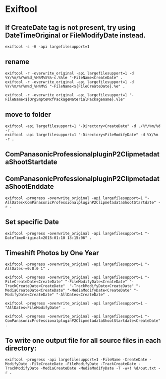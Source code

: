 # Exiftool

## If CreateDate tag is not present, try using DateTimeOriginal or FileModifyDate instead.

```
exiftool -s -G -api largefilesupport=1 
```

## rename

```
exiftool -r -overwrite_original -api largefilesupport=1 -d %Y/%m/%Y%m%d_%H%M%S%%-c.%%le "-FileName<CreateDate" .
exiftool -r -overwrite_original -api largefilesupport=1 -d %Y/%m/%Y%m%d_%H%M%S "-FileName<${FileCreateDate}.%e" .

exiftool -r -overwrite_original -api largefilesupport=1 "-FileName<${OrgSmpteMxfPackageMaterialPackagename}.%le"
```

## move to folder

```
exiftool -api largefilesupport=1 "-Directory<CreateDate" -d ./%Y/%m/%d -r .
exiftool -api largefilesupport=1 "-Directory<FileModifyDate" -d %Y/%m -r .
```

## ComPanasonicProfessionalpluginP2ClipmetadataShootStartdate
## ComPanasonicProfessionalpluginP2ClipmetadataShootEnddate

```
exiftool -progress -overwrite_original -api largefilesupport=1 "-AllDates<ComPanasonicProfessionalpluginP2ClipmetadataShootStartdate" -r .
```

## Set specific Date

```
exiftool -progress -overwrite_original -api largefilesupport=1 "-DateTimeOriginal=2015:01:10 13:15:06" .
```

## Timeshift Photos by One Year

```
exiftool -progress -overwrite_original -api largefilesupport=1 "-AllDates-=0:0:0 1" .

exiftool -progress -overwrite_original -api largefilesupport=1 "-FileCreateDate<CreateDate" "-FileModifyDate<CreateDate" "-TrackCreateDate<CreateDate"  "-TrackModifyDate<CreateDate" "-MediaCreateDate<CreateDate" "-MediaModifyDate<CreateDate" "-ModifyDate<CreateDate" "-AllDates<CreateDate" .

exiftool -progress -overwrite_original -api largefilesupport=1 -"AllDates<FileModifyDate" .

exiftool -progress -overwrite_original -api largefilesupport=1 "-ComPanasonicProfessionalpluginP2ClipmetadataShootStartdate<CreateDate" .
```
## To write one output file for all source files in each directory:

```
exiftool -progress -api largefilesupport=1 -FileName -CreateDate -ModifyDate -FileCreateDate -FileModifyDate -TrackCreateDate -TrackModifyDate -MediaCreateDate -MediaModifyDate -T -w+! %d/out.txt -r .
```
